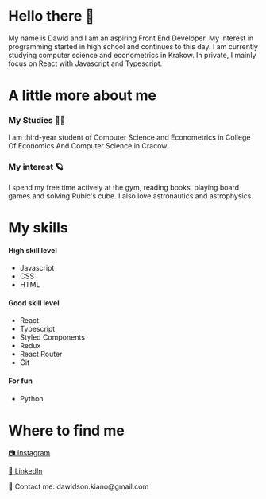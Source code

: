 <h1 align="left">Hello there 👋</h1>
<p align="left">My name is Dawid and I am an aspiring Front End Developer. My interest in programming started in high school and continues to this day. I am currently studying computer science and econometrics in Krakow. In private, I mainly focus on React with Javascript and Typescript.</p>

<h1 align="left">A little more about me</h1>
<h3>My Studies 👨‍🎓</h3>
<p>I am third-year student of Computer Science and Econometrics in College Of Economics And Computer Science in Cracow.</p>
<h3>My interest 🪐</h3>
<p>I spend my free time actively at the gym, reading books, playing board games and solving Rubic's cube. I also love astronautics and astrophysics.</p>

<h1 align="left">My skills</h1>
<h4>High skill level</h4>
<ul>
<li> Javascript </li>
<li> CSS </li>
<li> HTML </li>
</ul>
<h4>Good skill level</h4>
<ul>
<li> React </li>
<li> Typescript </li>
<li> Styled Components </li>
<li> Redux </li>
<li> React Router </li>
<li> Git </li>
</ul>
<h4>For fun</h4>
<ul>
<li> Python </li>
</ul>
<h1 align="left">Where to find me</h1>
<a href="https://www.instagram.com/dawid_kulaga/?hl=pl" target="_blank" rel="noreferrer">📷 Instagram</a>
<p></p>
<a href="https://www.linkedin.com/in/dawid-ku%C5%82aga-dev/" target="_blank" rel="noreferrer">🤝 LinkedIn</a>
<p></p>
📧 Contact me: dawidson.kiano@gmail.com
